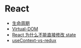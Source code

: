 # React

- [生命周期](React/生命周期.md)
- [Virtual-DOM](React/Virtual-DOM.md)
- [React 为什么不能直接修改 state](React/React-为什么不能直接修改-state.md)
- [useContext-vs-redux](React/useContext-vs-redux.md)
